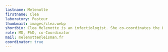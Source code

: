 ```yaml
---
lastname: Melenotte
firstname: Clea
laboratory: Pasteur
thumbmail: images/clea.webp
shortbio: Clea Melenotte is an infectiologist. She co-coordinates the LeishMan network and works closely with the national reference center for leishmaniasis in France. She is developing her expertise in parasitic infections at the Institut Pasteur in Paris, in collaboration with the Assistance Publique des Hôpitaux de Paris.
role: MD, PhD, co-Coordinator
mail: melenotte@leisman.fr
coordinator: true
---
```

